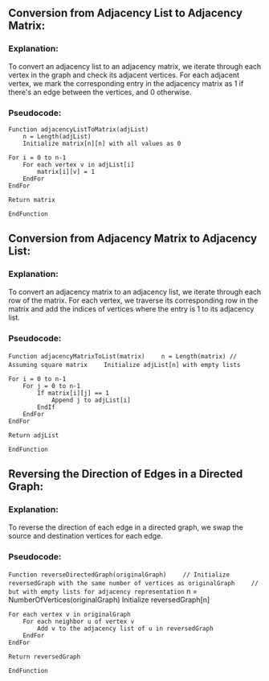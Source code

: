 ## Conversion from Adjacency List to Adjacency Matrix:
### Explanation:
To convert an adjacency list to an adjacency matrix, we iterate through each vertex in the graph and check its adjacent vertices. For each adjacent vertex, we mark the corresponding entry in the adjacency matrix as 1 if there's an edge between the vertices, and 0 otherwise.
### Pseudocode:
`Function adjacencyListToMatrix(adjList)`    
`    n = Length(adjList)`   
`    Initialize matrix[n][n] with all values as 0`    

    For i = 0 to n-1
        For each vertex v in adjList[i]
            matrix[i][v] = 1
        EndFor
    EndFor

    Return matrix
`EndFunction`


## Conversion from Adjacency Matrix to Adjacency List:
### Explanation:
To convert an adjacency matrix to an adjacency list, we iterate through each row of the matrix. For each vertex, we traverse its corresponding row in the matrix and add the indices of vertices where the entry is 1 to its adjacency list.
### Pseudocode:
`Function adjacencyMatrixToList(matrix)`
`    n = Length(matrix) // Assuming square matrix`
`    Initialize adjList[n] with empty lists`

    For i = 0 to n-1
        For j = 0 to n-1
            If matrix[i][j] == 1
                Append j to adjList[i]
            EndIf
        EndFor
    EndFor

    Return adjList
`EndFunction`


## Reversing the Direction of Edges in a Directed Graph:
### Explanation:
To reverse the direction of each edge in a directed graph, we swap the source and destination vertices for each edge.
### Pseudocode:
`Function reverseDirectedGraph(originalGraph)`
`    // Initialize reversedGraph with the same number of vertices as originalGraph`
`    // but with empty lists for adjacency representation`
    n = NumberOfVertices(originalGraph)
    Initialize reversedGraph[n]

    For each vertex v in originalGraph
        For each neighbor u of vertex v
            Add v to the adjacency list of u in reversedGraph
        EndFor
    EndFor

    Return reversedGraph
`EndFunction`
